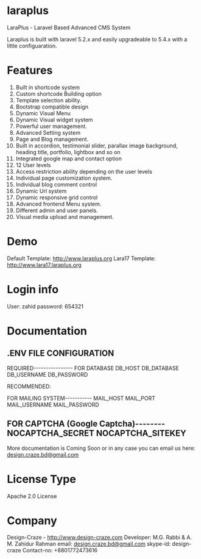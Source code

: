 # laraplus
LaraPlus - Laravel Based Advanced CMS System

Laraplus is built with laravel 5.2.x and easily upgradeable to 5.4.x with a little configuaration.

# Features
01. Built in shortcode system
02. Custom shortcode Building option
03. Template selection ability.
04. Bootstrap compatible design
05. Dynamic Visual Menu
06. Dynamic Visual widget system
07. Powerful user management.
08. Advanced Setting system
09. Page and Blog management.
10. Built in accordion, testimonial slider, parallax image background, heading title, portfolio, lightbox and so on
11. Integrated google map and contact option
12. 12 User levels
13. Access restriction ability depending on the user levels
14. Individual page customization system.
15. Individual blog comment control
16. Dynamic Url system
17. Dynamic responsive grid control
18. Advanced frontend Menu system.
19. Different admin and user panels.
20. Visual media upload and management.

# Demo
Default Template: http://www.laraplus.org
Lara17 Template: http://www.lara17.laraplus.org

# Login info
User: zahid
password: 654321

# Documentation

.ENV FILE CONFIGURATION
----------------------------
REQUIRED----------------
FOR DATABASE
DB_HOST
DB_DATABASE
DB_USERNAME
DB_PASSWORD

RECOMMENDED:

FOR MAILING SYSTEM-----------
MAIL_HOST
MAIL_PORT
MAIL_USERNAME
MAIL_PASSWORD

FOR CAPTCHA (Google Captcha)--------
NOCAPTCHA_SECRET
NOCAPTCHA_SITEKEY
-------------------
More documentation is Coming Soon or in any case you can email us here: design.craze.bd@gmail.com

# License Type
Apache 2.0 License

# Company
Design-Craze - http://www.design-craze.com
Developer: M.G. Rabbi & A. M. Zahidur Rahman
email: design.craze.bd@gmail.com
skype-id: design-craze
Contact-no: +8801772473616
